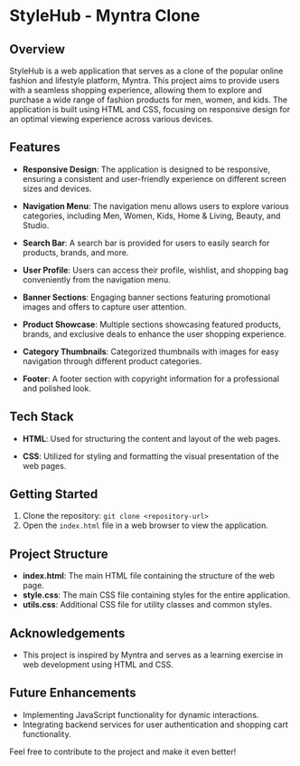 # StyleHub - Myntra Clone

## Overview
StyleHub is a web application that serves as a clone of the popular online fashion and lifestyle platform, Myntra. This project aims to provide users with a seamless shopping experience, allowing them to explore and purchase a wide range of fashion products for men, women, and kids. The application is built using HTML and CSS, focusing on responsive design for an optimal viewing experience across various devices.

## Features
- **Responsive Design**: The application is designed to be responsive, ensuring a consistent and user-friendly experience on different screen sizes and devices.

- **Navigation Menu**: The navigation menu allows users to explore various categories, including Men, Women, Kids, Home & Living, Beauty, and Studio.

- **Search Bar**: A search bar is provided for users to easily search for products, brands, and more.

- **User Profile**: Users can access their profile, wishlist, and shopping bag conveniently from the navigation menu.

- **Banner Sections**: Engaging banner sections featuring promotional images and offers to capture user attention.

- **Product Showcase**: Multiple sections showcasing featured products, brands, and exclusive deals to enhance the user shopping experience.

- **Category Thumbnails**: Categorized thumbnails with images for easy navigation through different product categories.

- **Footer**: A footer section with copyright information for a professional and polished look.

## Tech Stack
- **HTML**: Used for structuring the content and layout of the web pages.

- **CSS**: Utilized for styling and formatting the visual presentation of the web pages.

## Getting Started
1. Clone the repository: `git clone <repository-url>`
2. Open the `index.html` file in a web browser to view the application.

## Project Structure
- **index.html**: The main HTML file containing the structure of the web page.
- **style.css**: The main CSS file containing styles for the entire application.
- **utils.css**: Additional CSS file for utility classes and common styles.

## Acknowledgements
- This project is inspired by Myntra and serves as a learning exercise in web development using HTML and CSS.

## Future Enhancements
- Implementing JavaScript functionality for dynamic interactions.
- Integrating backend services for user authentication and shopping cart functionality.

Feel free to contribute to the project and make it even better!

